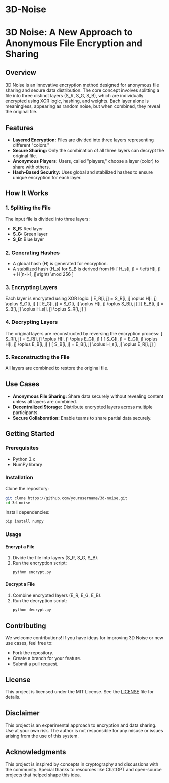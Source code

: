 # 3D-Noise
# 3D Noise: A New Approach to Anonymous File Encryption and Sharing

## Overview
3D Noise is an innovative encryption method designed for anonymous file sharing and secure data distribution. The core concept involves splitting a file into three distinct layers (S_R, S_G, S_B), which are individually encrypted using XOR logic, hashing, and weights. Each layer alone is meaningless, appearing as random noise, but when combined, they reveal the original file.

## Features
- **Layered Encryption:** Files are divided into three layers representing different "colors."
- **Secure Sharing:** Only the combination of all three layers can decrypt the original file.
- **Anonymous Players:** Users, called "players," choose a layer (color) to share with others.
- **Hash-Based Security:** Uses global and stabilized hashes to ensure unique encryption for each layer.

## How It Works
### 1. Splitting the File
The input file is divided into three layers:
- **S_R:** Red layer
- **S_G:** Green layer
- **S_B:** Blue layer

### 2. Generating Hashes
- A global hash (H) is generated for encryption.
- A stabilized hash (H_s) for S_B is derived from H:
  \[
  H_s[i, j] = \left(H[i, j] + H[n-i-1, j]\right) \mod 256
  \]

### 3. Encrypting Layers
Each layer is encrypted using XOR logic:
\[
E_R[i, j] = S_R[i, j] \oplus H[i, j] \oplus S_G[i, j]
\]
\[
E_G[i, j] = S_G[i, j] \oplus H[i, j] \oplus S_B[i, j]
\]
\[
E_B[i, j] = S_B[i, j] \oplus H_s[i, j] \oplus S_R[i, j]
\]

### 4. Decrypting Layers
The original layers are reconstructed by reversing the encryption process:
\[
S_R[i, j] = E_R[i, j] \oplus H[i, j] \oplus E_G[i, j]
\]
\[
S_G[i, j] = E_G[i, j] \oplus H[i, j] \oplus E_B[i, j]
\]
\[
S_B[i, j] = E_B[i, j] \oplus H_s[i, j] \oplus E_R[i, j]
\]

### 5. Reconstructing the File
All layers are combined to restore the original file.

## Use Cases
- **Anonymous File Sharing:** Share data securely without revealing content unless all layers are combined.
- **Decentralized Storage:** Distribute encrypted layers across multiple participants.
- **Secure Collaboration:** Enable teams to share partial data securely.

## Getting Started
### Prerequisites
- Python 3.x
- NumPy library

### Installation
Clone the repository:
```bash
git clone https://github.com/yourusername/3d-noise.git
cd 3d-noise
```

Install dependencies:
```bash
pip install numpy
```

### Usage
#### Encrypt a File
1. Divide the file into layers (S_R, S_G, S_B).
2. Run the encryption script:
   ```bash
   python encrypt.py
   ```

#### Decrypt a File
1. Combine encrypted layers (E_R, E_G, E_B).
2. Run the decryption script:
   ```bash
   python decrypt.py
   ```

## Contributing
We welcome contributions! If you have ideas for improving 3D Noise or new use cases, feel free to:
- Fork the repository.
- Create a branch for your feature.
- Submit a pull request.

## License
This project is licensed under the MIT License. See the [LICENSE](LICENSE) file for details.

## Disclaimer
This project is an experimental approach to encryption and data sharing. Use at your own risk. The author is not responsible for any misuse or issues arising from the use of this system.

## Acknowledgments
This project is inspired by concepts in cryptography and discussions with the community. Special thanks to resources like ChatGPT and open-source projects that helped shape this idea.

